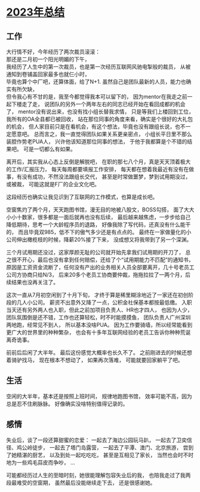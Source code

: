 # [2023年总结](https://github.com/Narglc/gitblog/issues/1)

## 工作
大行情不好，今年经历了两次裁员滚滚：  
那还是二月初一个阳光明媚的下午，   
我经历了人生中的第一次裁员，也是第一次经历互联网风驰电掣般的裁员， 
从被通知到卷铺盖回家最多也就仨小时，   
毕竟也算个中厂吧，还算体面，给了N+1. 
虽然自己是团队最新的人员，能力也确实有所欠缺，  
但令我心有不甘的是，我至今都觉得我本可以留下的，
因为mentor在我走之前一起下楼走了走， 
说团队的另外一个两年左右的同志已经开始在看回成都的机会了， 
mentor没有说出来，也没有找小组长替我求情， 
只是等我们上楼回到工位，我所有的OA全县都已被回收， 
站在那位同事的角度来看，确实是个很好的大礼包的机会，
但人家目前只是在看机会，有这个想法，毕竟也没有跟组长说，也不一定愿意吧。 
总而言之，我一直觉得团队如果关系更亲密点，
小组长平日里不那么装腔作势老PUA人，
兴许他该知道那位同事的想法， 
于他于我都算是个不错的结果吧。
可是一切都么有如果。

离开后，其实我从心态上反倒是解脱吧， 
在职的那七八个月，真是天天顶着极大的工作/汇报压力，
每天每周都要填报工作安排， 
每天都在想着我最近有没有在做事，有没有成功，不然没法跟组长交代， 
甚至是时常做噩梦，梦到试用期没过，或被裁，
可能这就是F厂的企业文化吧。

这段经历也确实让我见识到了互联网的工作模式，也算是成长吧。

空窗焦灼了两个月，天天跑图书馆，漫无目的地被八股文，BOSS勾搭， 
面了大大小小十数家，很多都是一面后就再也没有后续，
最后越来越焦虑，一步步给自己降低期待，思考一个大龄程序员的退路， 
好像我除了写代码，还真没有什么能干的， 
而且毕竟双985，低不下的傲气多少还是有点点的。 
最终在一家做量化的小公司伸出橄榄枝的时候，降薪20%接了下来， 
没成想又将我带到了另一个深渊。 

三个月试用期还没过，这家厚颜无耻的公司就开始先拿我们试用期的开刀了， 
总之很不开心，最后也没有拿到任何赔偿，还给了个“试用期能力不匹配”的通知书， 
原因是工资资金流断了，任何没有产出的业务相关人员全部要离开，几十号老员工公司方协商只给N/3， 
后来20多个老员工协商要仲裁，拖拖拉拉了一两个月，后续结果也没再关注了。

这次一直从7月初空闲到了十月下旬，
才终于算是稀里糊涂地近了一家还在初创阶段的几人小公司。
薪资不出意外又降了一点，公积金社保基本都按最低缴。
入职当天还有另外两人也入职，但此之前加项目负责人、HR也才四人，
也因为人少，团队氛围倒是还不错，工作也还算轻松，时不时能摸摸鱼，
团队负责人广州深圳两地跑，经常见不到人，
所以基本没啥PUA。
因为工作要骑墙，所以经常能看到更广大的世界里的种种繁杂，
也会有十多年互联网经验的老员工告诉你种种荒诞离奇诡事。

前前后后闲了大半年。
最后这份感觉大概率也长久不了。
之前刚进去的时候还想着骑驴找马，
现在根本不想动了，
如果再次落难，
可能就要回家躺平了吧。

## 生活
空闲的大半年，基本还是按照上班时间，
规律地跑图书馆，
效率可能不高，因为总是忍不住刷脉脉。
好像确实没啥特别值得记录的。

## 感情
失业后，谈了一段还算甜蜜的恋爱：
一起去了海边公园玩马趴，
一起去了卫奕信径、鸡公岭徒步，
一起去了塔门岛露营，
一起去了平潭、澳门、北京旅游，
尝到了她精湛的厨艺，
以及到处一起吃吃吃，
甚至是互相见了家长，
当然也会时不时地为一些鸡毛蒜皮而争吵，
...

可能都经历过人生的至暗时刻，她很能理解包容失业后的我，
也陪我走过了我两段最难受的空窗期，
虽然最后没能继续走下去，
还是很感谢她。